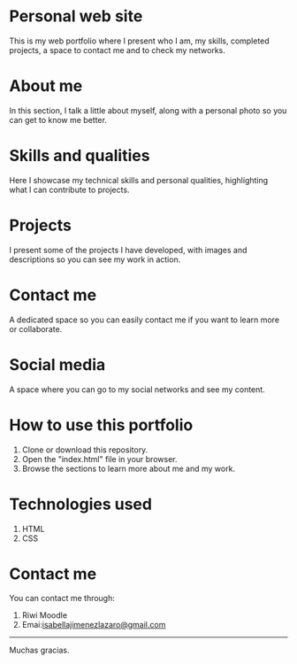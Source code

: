 # Personal web site
This is my web portfolio where I present who I am, my skills, completed projects, a space to contact me and to check my networks.

# About me
In this section, I talk a little about myself, along with a personal photo so you can get to know me better.

# Skills and qualities
Here I showcase my technical skills and personal qualities, highlighting what I can contribute to projects.

# Projects
I present some of the projects I have developed, with images and descriptions so you can see my work in action.

# Contact me
A dedicated space so you can easily contact me if you want to learn more or collaborate.

# Social media
A space where you can go to my social networks and see my content.


# How to use this portfolio

1. Clone or download this repository.
2. Open the "index.html" file in your browser.
3. Browse the sections to learn more about me and my work.

# Technologies used
1. HTML
2. CSS


# Contact me
You can contact me through:
1. Riwi Moodle
2. Emai:isabellajimenezlazaro@gmail.com

----------------------------------------
Muchas gracias.
